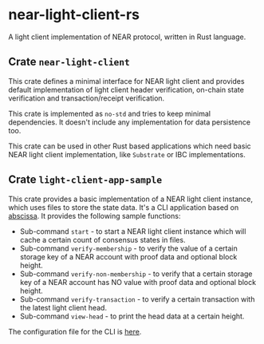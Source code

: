 # near-light-client-rs

A light client implementation of NEAR protocol, written in Rust language.

## Crate `near-light-client`

This crate defines a minimal interface for NEAR light client and provides default implementation of light client header verification, on-chain state verification and transaction/receipt verification.

This crate is implemented as `no-std` and tries to keep minimal dependencies. It doesn't include any implementation for data persistence too.

This crate can be used in other Rust based applications which need basic NEAR light client implementation, like `Substrate` or IBC implementations.

## Crate `light-client-app-sample`

This crate provides a basic implementation of a NEAR light client instance, which uses files to store the state data. It's a CLI application based on [abscissa](https://docs.rs/abscissa/0.7.0/abscissa/). It provides the following sample functions:

* Sub-command `start` - to start a NEAR light client instance which will cache a certain count of consensus states in files.
* Sub-command `verify-membership` - to verify the value of a certain storage key of a NEAR account with proof data and optional block height.
* Sub-command `verify-non-membership` - to verify that a certain storage key of a NEAR account has NO value with proof data and optional block height.
* Sub-command `verify-transaction` - to verify a certain transaction with the latest light client head.
* Sub-command `view-head` - to print the head data at a certain height.

The configuration file for the CLI is [here](light-client-app-sample/light-client-app-sample.toml).
